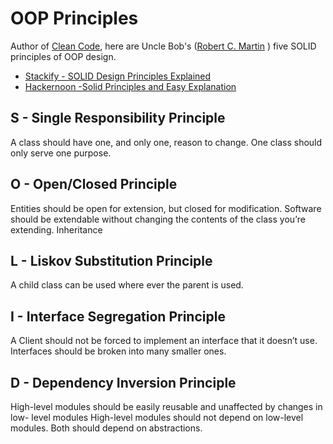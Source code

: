 # OOP Principles

Author of [Clean Code](https://www.amazon.com/Clean-Code-Handbook-Software-Craftsmanship/dp/0132350882),
here are Uncle Bob's ([Robert C. Martin](https://en.wikipedia.org/wiki/Robert_C._Martin) )
five SOLID principles of OOP design.
  
* [Stackify - SOLID Design Principles Explained](https://stackify.com/solid-design-principles)
* [Hackernoon -Solid Principles and Easy Explanation](https://hackernoon.com/solid-principles-simple-and-easy-explanation-f57d86c47a7f)

## S - Single Responsibility Principle

A class should have one, and only one, reason to change. One class should only serve one purpose.

## O - Open/Closed Principle

Entities should be open for extension, but closed for modification. Software
should be extendable without changing the contents of the class you’re 
extending. Inheritance

## L - Liskov Substitution Principle

A child class can be used where ever the parent is used.


## I - Interface Segregation Principle

A Client should not be forced to implement an interface that it doesn’t use. Interfaces should be broken into many smaller ones.

## D - Dependency Inversion Principle

High-level modules should be easily reusable and unaffected by changes in low- 
level modules High-level modules should not depend on low-level modules. Both 
should depend on abstractions.


